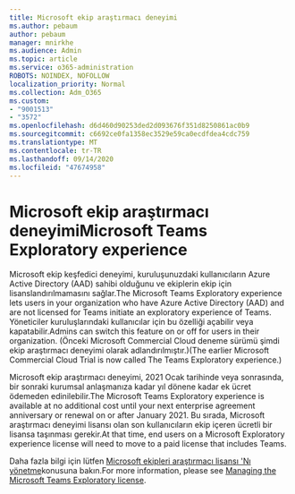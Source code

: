 ```yaml
---
title: Microsoft ekip araştırmacı deneyimi
ms.author: pebaum
author: pebaum
manager: mnirkhe
ms.audience: Admin
ms.topic: article
ms.service: o365-administration
ROBOTS: NOINDEX, NOFOLLOW
localization_priority: Normal
ms.collection: Adm_O365
ms.custom:
- "9001513"
- "3572"
ms.openlocfilehash: d6d460d90253ded2d093676f351d8250861ac0b9
ms.sourcegitcommit: c6692ce0fa1358ec3529e59ca0ecdfdea4cdc759
ms.translationtype: MT
ms.contentlocale: tr-TR
ms.lasthandoff: 09/14/2020
ms.locfileid: "47674958"
---
```

# <a name="microsoft-teams-exploratory-experience"></a><span data-ttu-id="67a1f-102">Microsoft ekip araştırmacı deneyimi</span><span class="sxs-lookup"><span data-stu-id="67a1f-102">Microsoft Teams Exploratory experience</span></span>

<span data-ttu-id="67a1f-103">Microsoft ekip keşfedici deneyimi, kuruluşunuzdaki kullanıcıların Azure Active Directory (AAD) sahibi olduğunu ve ekiplerin ekip için lisanslandırılmamasını sağlar.</span><span class="sxs-lookup"><span data-stu-id="67a1f-103">The Microsoft Teams Exploratory experience lets users in your organization who have Azure Active Directory (AAD) and are not licensed for Teams initiate an exploratory experience of Teams.</span></span> <span data-ttu-id="67a1f-104">Yöneticiler kuruluşlarındaki kullanıcılar için bu özelliği açabilir veya kapatabilir.</span><span class="sxs-lookup"><span data-stu-id="67a1f-104">Admins can switch this feature on or off for users in their organization.</span></span> <span data-ttu-id="67a1f-105">(Önceki Microsoft Commercial Cloud deneme sürümü şimdi ekip araştırmacı deneyimi olarak adlandırılmıştır.)</span><span class="sxs-lookup"><span data-stu-id="67a1f-105">(The earlier Microsoft Commercial Cloud Trial is now called The Teams Exploratory experience.)</span></span>

<span data-ttu-id="67a1f-106">Microsoft ekip araştırmacı deneyimi, 2021 Ocak tarihinde veya sonrasında, bir sonraki kurumsal anlaşmanıza kadar yıl dönene kadar ek ücret ödemeden edinilebilir.</span><span class="sxs-lookup"><span data-stu-id="67a1f-106">The Microsoft Teams Exploratory experience is available at no additional cost until your next enterprise agreement anniversary or renewal on or after January 2021.</span></span> <span data-ttu-id="67a1f-107">Bu sırada, Microsoft araştırmacı deneyimi lisansı olan son kullanıcıların ekip içeren ücretli bir lisansa taşınması gerekir.</span><span class="sxs-lookup"><span data-stu-id="67a1f-107">At that time, end users on a Microsoft Exploratory experience license will need to move to a paid license that includes Teams.</span></span>

<span data-ttu-id="67a1f-108">Daha fazla bilgi için lütfen [Microsoft ekipleri araştırmacı lisansı 'Nı yönetme](https://docs.microsoft.com/microsoftteams/teams-exploratory/)konusuna bakın.</span><span class="sxs-lookup"><span data-stu-id="67a1f-108">For more information, please see [Managing the Microsoft Teams Exploratory license](https://docs.microsoft.com/microsoftteams/teams-exploratory/).</span></span>
